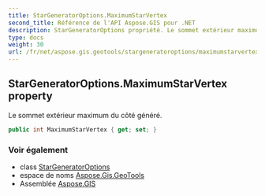 ```yaml
---
title: StarGeneratorOptions.MaximumStarVertex
second_title: Référence de l'API Aspose.GIS pour .NET
description: StarGeneratorOptions propriété. Le sommet extérieur maximum du côté généré.
type: docs
weight: 30
url: /fr/net/aspose.gis.geotools/stargeneratoroptions/maximumstarvertex/
---
```

## StarGeneratorOptions.MaximumStarVertex property

Le sommet extérieur maximum du côté généré.

```csharp
public int MaximumStarVertex { get; set; }
```

### Voir également

* class [StarGeneratorOptions](../)
* espace de noms [Aspose.Gis.GeoTools](../../stargeneratoroptions/)
* Assemblée [Aspose.GIS](../../../)


